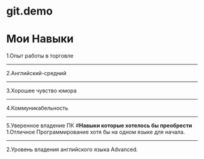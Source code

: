 # git.demo
# **Мои Навыки**
1.Опыт работы в торговле
***
2.Английский-средний
***
3.Хорошее чувство юмора
***
4.Коммуникабельность
***
5.Уверенное владение ПК
#**Навыки которые хотелось бы преобрести**
1.Отличное Программирование хотя бы на одном языке для начала.
***
2.Уровень владения английского языка  Advanced.
